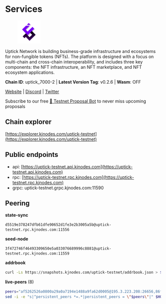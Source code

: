 # Services

<figure><img src="https://raw.githubusercontent.com/kj89/cosmos-images/main/logos/uptick.png" alt=""><figcaption></figcaption></figure>

Uptick Network is building business-grade infrastructure and  ecosystems for non-fungible tokens (NFTs). The platform is  designed with a focus on multi-chain and cross-chain interoperability,  and includes three key components: the NFT infrastructure, an NFT  marketplace, and NFT ecosystem applications.

**Chain ID**: uptick_7000-2 | **Latest Version Tag**: v0.2.6 | **Wasm**: OFF

[Website](https://uptick.network) | [Discord](https://discord.gg/UzeHS7fu5H) | [Twitter](https://twitter.com/uptickproject)



Subscribe to our free [🤖 Testnet Proposal Bot](https://t.me/kjnodes_testnet_proposal_bot) to never miss upcoming proposals


## Chain explorer
[https://explorer.kjnodes.com/uptick-testnet](https://explorer.kjnodes.com/uptick-testnet)

## Public endpoints

* api: [https://uptick-testnet.api.kjnodes.com](https://uptick-testnet.api.kjnodes.com)
* rpc: [https://uptick-testnet.rpc.kjnodes.com](https://uptick-testnet.rpc.kjnodes.com)
* grpc: uptick-testnet.grpc.kjnodes.com:11590

## Peering

**state-sync**

```text
d5519e378247dfb61dfe90652d1fe3e2b3005a5b@uptick-testnet.rpc.kjnodes.com:11556
```

**seed-node**

```text
3f472746f46493309650e5a033076689996c8881@uptick-testnet.rpc.kjnodes.com:11559
```

**addrbook**
```bash
curl -Ls https://snapshots.kjnodes.com/uptick-testnet/addrbook.json > $HOME/.uptickd/config/addrbook.json
```

**live-peers** (8)
```bash
peers="af5262526a0800a29a0a7194e1488a9fa62d0005@195.3.223.208:26656,86f50af23369997882ca3988eabeba998b4f07cc@65.109.92.79:10656,5368bc0c12a7bfd9d69ba192b06f2be97d28e7ef@185.239.209.56:31656,07df6fd3f41c4bda761931831439ab248eb3dae4@91.223.3.190:55056,6a775f6034f64827a6220de07b1ad344284bbf51@194.163.155.84:46656,b483acbcae7ccd1244f588144245e9d1124c3de5@88.99.56.200:26666,9b7b2fb9d1416f9feadf5a58b29de0bc150d974d@65.109.89.5:30656,d8777278648d8fc93800692a8b96a7f104df4f9a@194.163.135.127:26656"
sed -i -e "s|^persistent_peers *=.*|persistent_peers = \"$peers\"|" $HOME/.uptickd/config/config.toml
```
